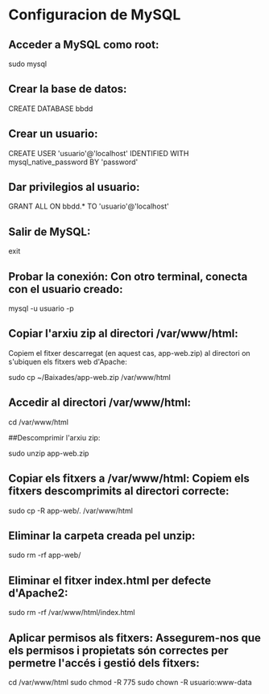 # Configuracion de MySQL
## Acceder a MySQL como root:

sudo mysql

## Crear la base de datos:

CREATE DATABASE bbdd

## Crear un usuario:

CREATE USER 'usuario'@'localhost' IDENTIFIED WITH mysql_native_password BY 'password'

## Dar privilegios al usuario:

GRANT ALL ON bbdd.* TO 'usuario'@'localhost'

## Salir de MySQL:

exit

## Probar la conexión: Con otro terminal, conecta con el usuario creado:

mysql -u usuario -p

## Copiar l'arxiu zip al directori /var/www/html:
 Copiem el fitxer descarregat (en aquest cas, app-web.zip) al directori on s'ubiquen els fitxers web d'Apache:

sudo cp ~/Baixades/app-web.zip /var/www/html

## Accedir al directori /var/www/html:

cd /var/www/html

##Descomprimir l'arxiu zip:

sudo unzip app-web.zip

## Copiar els fitxers a /var/www/html: Copiem els fitxers descomprimits al directori correcte:

sudo cp -R app-web/. /var/www/html

## Eliminar la carpeta creada pel unzip:

sudo rm -rf app-web/

## Eliminar el fitxer index.html per defecte d'Apache2:

sudo rm -rf /var/www/html/index.html

## Aplicar permisos als fitxers: Assegurem-nos que els permisos i propietats són correctes per permetre l'accés i gestió dels fitxers:

cd /var/www/html
sudo chmod -R 775
sudo chown -R usuario:www-data
